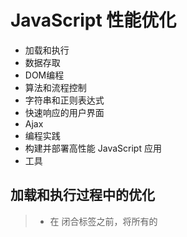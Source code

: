 # JavaScript 性能优化

+ 加载和执行
+ 数据存取
+ DOM编程
+ 算法和流程控制
+ 字符串和正则表达式
+ 快速响应的用户界面
+ Ajax
+ 编程实践
+ 构建并部署高性能 JavaScript 应用
+ 工具

## 加载和执行过程中的优化

> + 在 </body> 闭合标签之前，将所有的 <script> 标签放到页面底部。这能确保在脚本执行前页面已经完成了渲染。
> + 合并脚本。页面中的 <script> 标签越少，加载也就越快，响应也更迅速。无论是外链文件还是内嵌脚本。
> + 有多种无阻塞下载 JavaScript 的方法：
>
>    - 1.使用 <script> 标签的 defer 属性；
>    - 2.使用动态创建的 <script> 元素来下载并执行代码；
>    - 3.使用 XHR 对象下载 Javascript 代码并注入页面中；

## 数据存取

在 JavaScript 中，数据存储的位置会对代码整体性能产生重大的影响。数据存储共有 4 种方式：字面量、变量、数组项、对象成员。它们有着各自的性能特点。

> + 访问字面量和局部变量的速度最快，相反，访问数组元素和对象成员相对较慢。
> + 由于局部变量存在于作用域链的起始位置，因此访问局部变量比访问跨作用域变量更快。变量在作用域链中的位置越深，访问所需时间就越长。由于全局变量总处在作用域链的最末端，因此访问速度也是最慢的。
> + 避免使用 with 语句，因为它会改变执行环境作用域链。同样， try-catch 语句中的 catch 子句也有同样的影响，因此也要小心使用。
> + 嵌套的对象成员会明显影响性能，尽量少用。
> + 属性和方法在原型链中的位置越深，访问他的速度也越慢。
> + 通常来说，可以通过把常用的对象成员、数组元素、跨域变量保存在局部变量中来改善 JavaScript 性能，因为局部变量访问速度更快。
